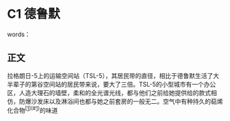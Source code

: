 # C1 德鲁默


words：

## 正文

拉格朗日-5上的运输空间站（TSL-5），其居民带的直径，相比于德鲁默生活了大半辈子的第谷空间站的居民带来说，要大了三倍。TSL-5的小型城市有一个办公区，人造大理石的墙壁，柔和的全光谱光线，都与他们之前给她提供给的款式相仿，防爆沙发床以及淋浴间也都与她之前套房的一般无二。空气中有种持久的萜烯化合物<sup>[[1]](#[1])</sup>的味道





















[1]:萜类化合物广泛存在于自然界，是构成某些植物的香精、树脂、色素等的主要成分。如玫瑰油、桉叶油、松脂等